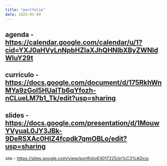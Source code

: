 ```yaml
---
title: "portfolio"
date: 2025-05-09
---
```

agenda - https://calendar.google.com/calendar/u/1?cid=YXJ0aHVyLnNpbHZlaXJhQHNlbXByZWNldWIuY29t
---
currículo - https://docs.google.com/document/d/175RkhWnMYa9zGoI5HUaITb6qYfozh-nCLueLM7b1_Tk/edit?usp=sharing
---
slides - https://docs.google.com/presentation/d/1MouwYVyuaL0JY3JBk-9DeRSXAc0HIZ4fcpdk7qmOBLo/edit?usp=sharing
---
site - https://sites.google.com/view/portfolio63017225/in%C3%ADcio
